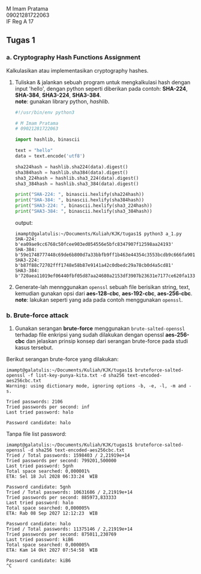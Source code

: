 M Imam Pratama  
09021281722063  
IF Reg A 17  

## Tugas 1

### a. Cryptography Hash Functions Assignment

Kalkulasikan atau implementasikan cryptography hashes.

1. Tuliskan & jalankan sebuah program untuk mengkalkulasi hash dengan input
'hello', dengan python seperti diberikan pada contoh: **SHA-224**, **SHA-384**,
**SHA3-224**, **SHA3-384**.  
**note**: gunakan library python, *hashlib*.

    ```python
    #!/usr/bin/env python3

    # M Imam Pratama
    # 09021281722063

    import hashlib, binascii

    text = "hello"
    data = text.encode('utf8')

    sha224hash = hashlib.sha224(data).digest()
    sha384hash = hashlib.sha384(data).digest()
    sha3_224hash = hashlib.sha3_224(data).digest()
    sha3_384hash = hashlib.sha3_384(data).digest()

    print("SHA-224: ", binascii.hexlify(sha224hash))
    print("SHA-384: ", binascii.hexlify(sha384hash))
    print("SHA3-224: ", binascii.hexlify(sha3_224hash))
    print("SHA3-384: ", binascii.hexlify(sha3_384hash))

    ```
    
    output:
    
    ```console
    imampt@galatulis:~/Documents/Kuliah/KJK/tugas1$ python3 a_1.py                                                         
    SHA-224:  b'ea09ae9cc6768c50fcee903ed054556e5bfc8347907f12598aa24193'
    SHA-384:  b'59e1748777448c69de6b800d7a33bbfb9ff1b463e44354c3553bcdb9c666fa90125a3c79f90397bdf5f6a13de828684f'
    SHA3-224:  b'b87f88c72702fff1748e58b87e9141a42c0dbedc29a78cb0d4a5cd81'
    SHA3-384:  b'720aea11019ef06440fbf05d87aa24680a2153df3907b23631e7177ce620fa1330ff07c0fddee54699a4c3ee0ee9d887'
    ```
    
2. Generate-lah mennggunakan `openssl` sebuah file berisikan string, text,
kemudian gunakan opsi dari **aes-128-cbc**, **aes-192-cbc**, **aes-256-cbc**.  
**note**: lakukan seperti yang ada pada contoh menggunakan `openssl`.

### b. Brute-force attack

1. Gunakan serangan **brute-force** menggunakan `brute-salted-openssl` terhadap
file enkripsi yang sudah dilakukan dengan openssl **aes-256-cbc** dan jelaskan
prinsip konsep dari serangan brute-force pada studi kasus tersebut.

Berikut serangan brute-force yang dilakukan:

```console
imampt@galatulis:~/Documents/Kuliah/KJK/tugas1$ bruteforce-salted-openssl -f list-key-punya-kita.txt -d sha256 text-encoded-aes256cbc.txt
Warning: using dictionary mode, ignoring options -b, -e, -l, -m and -s.

Tried passwords: 2106
Tried passwords per second: inf
Last tried password: halo

Password candidate: halo
```

Tanpa file list password:

```console
imampt@galatulis:~/Documents/Kuliah/KJK/tugas1$ bruteforce-salted-openssl -d sha256 text-encoded-aes256cbc.txt
Tried / Total passwords: 1598403 / 2,21919e+14
Tried passwords per second: 799201,500000
Last tried password: 5gnh
Total space searched: 0,000001%
ETA: Sel 18 Jul 2028 06:33:24  WIB

Password candidate: 5gnh
Tried / Total passwords: 10631686 / 2,21919e+14
Tried passwords per second: 885973,833333
Last tried password: halo
Total space searched: 0,000005%
ETA: Rab 08 Sep 2027 12:12:23  WIB

Password candidate: halo
Tried / Total passwords: 11375146 / 2,21919e+14
Tried passwords per second: 875011,230769
Last tried password: kiB6
Total space searched: 0,000005%
ETA: Kam 14 Okt 2027 07:54:58  WIB

Password candidate: kiB6
^C
```
